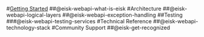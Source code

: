 #[Getting Started](xref:eisk-webapi-get-started)
##@eisk-webapi-what-is-eisk
#Architecture
##@eisk-webapi-logical-layers
##@eisk-webapi-exception-handling
##Testing
###@eisk-webapi-testing-services
#Technical Reference
##@eisk-webapi-technology-stack
#Community Support
##@eisk-get-recognized
